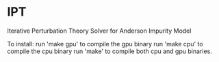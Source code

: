 # IPT
Iterative Perturbation Theory Solver for Anderson Impurity Model

To install:
  run 'make gpu' to compile the gpu binary
  run 'make cpu' to compile the cpu binary
  run 'make' to compile both cpu and gpu binaries.
